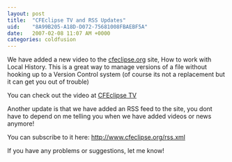 ```yaml
---
layout: post
title:  "CFEclipse TV and RSS Updates"
uid:	"8A99B205-A18D-D072-75681008FBAEBF5A"
date:   2007-02-08 11:07 AM +0000
categories: coldfusion
---
```

We have added a new video to the <a href="http://www.cfeclipse.org/">cfeclipse.org</a> site, How to work with Local History. This is a great way to manage versions of a file without hooking up to a Version Control system (of course its not a replacement but it can get you out of trouble)

You can check out the video at <a href="http://www.cfeclipse.org/index.cfm?event=page&page=TV">CFEclipse TV</a>

Another update is that we have added an RSS feed to the site, you dont have to depend on me telling you when we have added videos or news anymore!

You can subscribe to it here:
<a href="http://www.cfeclipse.org/rss.xml">http://www.cfeclipse.org/rss.xml</a>

If you have any problems or suggestions, let me know!